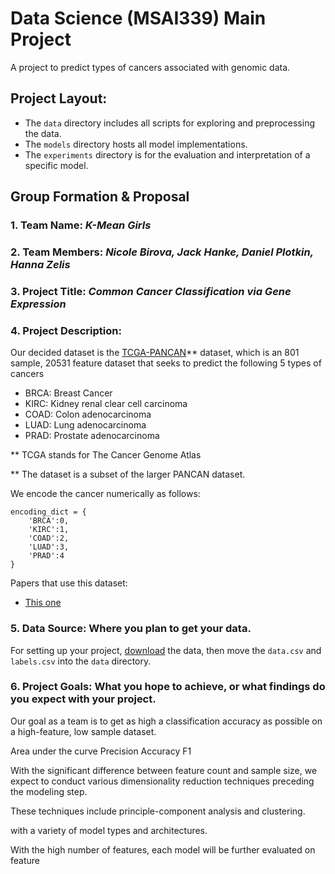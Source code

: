 # Data Science (MSAI339) Main Project

A project to predict types of cancers associated with genomic data. 

## Project Layout:
- The `data` directory includes all scripts for exploring and preprocessing the data. 
- The `models` directory hosts all model implementations.
- The `experiments` directory is for the evaluation and interpretation of a specific model. 

## Group Formation & Proposal

### 1. Team Name: *K-Mean Girls*

### 2. Team Members: *Nicole Birova, Jack Hanke, Daniel Plotkin, Hanna Zelis*

### 3. Project Title: *Common Cancer Classification via Gene Expression*

### 4. Project Description: 

Our decided dataset is the [TCGA-PANCAN](https://archive.ics.uci.edu/datasets?search=gene%20expression%20cancer%20RNA-Seq)** dataset, which is an $801$ sample, $20531$ feature dataset that seeks to predict the following $5$ types of cancers
- BRCA: Breast Cancer
- KIRC: Kidney renal clear cell carcinoma
- COAD: Colon adenocarcinoma
- LUAD: Lung adenocarcinoma
- PRAD: Prostate adenocarcinoma

** TCGA stands for The Cancer Genome Atlas 

** The dataset is a subset of the larger PANCAN dataset. 

We encode the cancer numerically as follows: 
```
encoding_dict = {
    'BRCA':0, 
    'KIRC':1, 
    'COAD':2, 
    'LUAD':3, 
    'PRAD':4
}
```

Papers that use this dataset:
- [This one](https://link.springer.com/article/10.1007/s41870-023-01688-8)

### 5. Data Source: Where you plan to get your data.

For setting up your project, [download](https://archive.ics.uci.edu/dataset/401/gene+expression+cancer+rna+seq) the data, then move the `data.csv` and `labels.csv` into the `data` directory.

### 6. Project Goals: What you hope to achieve, or what findings do you expect with your project.

Our goal as a team is to get as high a classification accuracy as possible on a high-feature, low sample dataset. 

Area under the curve 
Precision
Accuracy
F1

With the significant difference between feature count and sample size, we expect to conduct various dimensionality reduction techniques preceding the modeling step. 

These techniques include principle-component analysis and clustering. 



with a variety of model types and architectures.

With the high number of features, each model will be further evaluated on feature 



